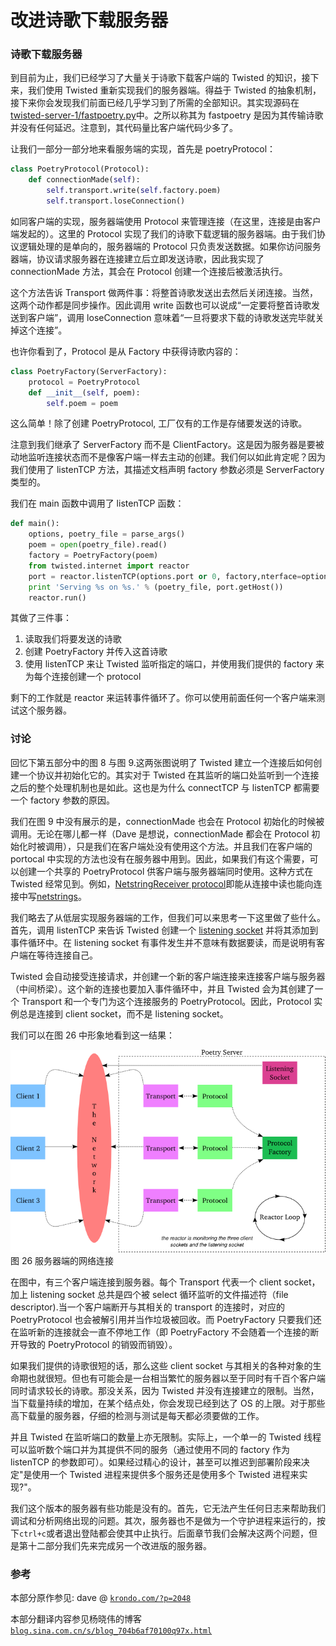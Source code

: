 # 改进诗歌下载服务器

### 诗歌下载服务器

到目前为止，我们已经学习了大量关于诗歌下载客户端的 Twisted 的知识，接下来，我们使用 Twisted 重新实现我们的服务器端。得益于 Twisted 的抽象机制，接下来你会发现我们前面已经几乎学习到了所需的全部知识。其实现源码在[twisted-server-1/fastpoetry.py](http://github.com/jdavisp3/twisted-intro/blob/master/twisted-server-1/fastpoetry.py#L1)中。之所以称其为 fastpoetry 是因为其传输诗歌并没有任何延迟。注意到，其代码量比客户端代码少多了。

让我们一部分一部分地来看服务端的实现，首先是 poetryProtocol：

```py
class PoetryProtocol(Protocol):
    def connectionMade(self):
        self.transport.write(self.factory.poem)
        self.transport.loseConnection() 
```

如同客户端的实现，服务器端使用 Protocol 来管理连接（在这里，连接是由客户端发起的）。这里的 Protocol 实现了我们的诗歌下载逻辑的服务器端。由于我们协议逻辑处理的是单向的，服务器端的 Protocol 只负责发送数据。如果你访问服务器端，协议请求服务器在连接建立后立即发送诗歌，因此我实现了 connectionMade 方法，其会在 Protocol 创建一个连接后被激活执行。

这个方法告诉 Transport 做两件事：将整首诗歌发送出去然后关闭连接。当然，这两个动作都是同步操作。因此调用 write 函数也可以说成“一定要将整首诗歌发送到客户端”，调用 loseConnection 意味着“一旦将要求下载的诗歌发送完毕就关掉这个连接”。

也许你看到了，Protocol 是从 Factory 中获得诗歌内容的：

```py
class PoetryFactory(ServerFactory):
    protocol = PoetryProtocol
    def __init__(self, poem):
        self.poem = poem 
```

这么简单！除了创建 PoetryProtocol, 工厂仅有的工作是存储要发送的诗歌。

注意到我们继承了 ServerFactory 而不是 ClientFactory。这是因为服务器是要被动地监听连接状态而不是像客户端一样去主动的创建。我们何以如此肯定呢？因为我们使用了 listenTCP 方法，其描述文档声明 factory 参数必须是 ServerFactory 类型的。

我们在 main 函数中调用了 listenTCP 函数：

```py
def main():
    options, poetry_file = parse_args()
    poem = open(poetry_file).read()
    factory = PoetryFactory(poem)
    from twisted.internet import reactor
    port = reactor.listenTCP(options.port or 0, factory,nterface=options.iface)
    print 'Serving %s on %s.' % (poetry_file, port.getHost())
    reactor.run() 
```

其做了三件事：

1.  读取我们将要发送的诗歌
2.  创建 PoetryFactory 并传入这首诗歌
3.  使用 listenTCP 来让 Twisted 监听指定的端口，并使用我们提供的 factory 来为每个连接创建一个 protocol

剩下的工作就是 reactor 来运转事件循环了。你可以使用前面任何一个客户端来测试这个服务器。

### 讨论

回忆下第五部分中的图 8 与图 9.这两张图说明了 Twisted 建立一个连接后如何创建一个协议并初始化它的。其实对于 Twisted 在其监听的端口处监听到一个连接之后的整个处理机制也是如此。这也是为什么 connectTCP 与 listenTCP 都需要一个 factory 参数的原因。

我们在图 9 中没有展示的是，connectionMade 也会在 Protocol 初始化的时候被调用。无论在哪儿都一样（Dave 是想说，connectionMade 都会在 Protocol 初始化时被调用），只是我们在客户端处没有使用这个方法。并且我们在客户端的 portocal 中实现的方法也没有在服务器中用到。因此，如果我们有这个需要，可以创建一个共享的 PoetryProtocol 供客户端与服务器端同时使用。这种方式在 Twisted 经常见到。例如，[NetstringReceiver protocol](http://twistedmatrix.com/trac/browser/tags/releases/twisted-8.2.0/twisted/protocols/basic.py#L31)即能从连接中读也能向连接中写[netstrings](http://en.wikipedia.org/wiki/Netstrings)。

我们略去了从低层实现服务器端的工作，但我们可以来思考一下这里做了些什么。首先，调用 listenTCP 来告诉 Twisted 创建一个 [listening socket](http://en.wikipedia.org/wiki/Berkeley_sockets#listen.28.29) 并将其添加到事件循环中。在 listening socket 有事件发生并不意味有数据要读，而是说明有客户端在等待连接自己。

Twisted 会自动接受连接请求，并创建一个新的客户端连接来连接客户端与服务器（中间桥梁）。这个新的连接也要加入事件循环中，并且 Twisted 会为其创建了一个 Transport 和一个专门为这个连接服务的 PoetryProtocol。因此，Protocol 实例总是连接到 client socket，而不是 listening socket。

我们可以在图 26 中形象地看到这一结果：

![服务器端的网络连接](img/p11_server-1.png "服务器端的网络连接")图 26 服务器端的网络连接

在图中，有三个客户端连接到服务器。每个 Transport 代表一个 client socket，加上 listening socket 总共是四个被 select 循环监听的文件描述符（file descriptor).当一个客户端断开与其相关的 transport 的连接时，对应的 PoetryProtocol 也会被解引用并当作垃圾被回收。而 PoetryFactory 只要我们还在监听新的连接就会一直不停地工作（即 PoetryFactory 不会随着一个连接的断开导致的 PoetryProtocol 的销毁而销毁）。

如果我们提供的诗歌很短的话，那么这些 client socket 与其相关的各种对象的生命期也就很短。但也有可能会是一台相当繁忙的服务器以至于同时有千百个客户端同时请求较长的诗歌。那没关系，因为 Twisted 并没有连接建立的限制。当然，当下载量持续的增加，在某个结点处，你会发现已经到达了 OS 的上限。对于那些高下载量的服务器，仔细的检测与测试是每天都必须要做的工作。

并且 Twisted 在监听端口的数量上亦无限制。实际上，一个单一的 Twisted 线程可以监听数个端口并为其提供不同的服务（通过使用不同的 factory 作为 listenTCP 的参数即可）。如果经过精心的设计，甚至可以推迟到部署阶段来决定"是使用一个 Twisted 进程来提供多个服务还是使用多个 Twisted 进程来实现?"。

我们这个版本的服务器有些功能是没有的。首先，它无法产生任何日志来帮助我们调试和分析网络出现的问题。其次，服务器也不是做为一个守护进程来运行的，按下`ctrl+c`或者退出登陆都会使其中止执行。后面章节我们会解决这两个问题，但是第十二部分我们先来完成另一个改进版的服务器。

### 参考

本部分原作参见: dave @ [`krondo.com/?p=2048`](http://krondo.com/?p=2048)

本部分翻译内容参见杨晓伟的博客 [`blog.sina.com.cn/s/blog_704b6af70100q97x.html`](http://blog.sina.com.cn/s/blog_704b6af70100q97x.html)